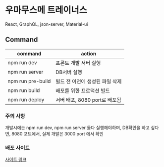 # 우마무스메 트레이너스

React, GraphQL, json-server, Material-ui

## Command

| command    | action                       |
| ---------- | ---------------------------- |
| npm run dev   | 프론트 개발 서버 실행       |
| npm run server | DB서버 실행 |
| npm run pre-build | 빌드 전 이전에 생성된 파일 삭제 |
| npm run build | 배포를 위한 프로덕션 빌드 |
| npm run deploy | 서버 배포, 8080 port로 배포됨 |

### 주의 사항

개발시에는 npm run dev, npm run server 둘다 실행해야하며, DB확인을 하고 싶다면, 8080 포트에서, 실제 개발은 3000 port 에서 확인

### 배포 사이트

[사이트 링크](https://umamusume-trainers.me/)
